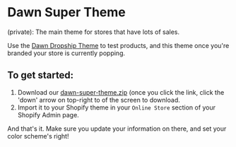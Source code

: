 # Dawn Super Theme

(private): The main theme for stores that have lots of sales.

Use the [Dawn Dropship Theme] to test products, and this theme once you're branded
your store is currently popping.

## To get started:

1. Download our [dawn-super-theme.zip] (once you click the link, click the 'down' arrow on top-right to of the screen to download.
2. Import it to your Shopify theme in your `Online Store` section of your Shopify Admin page.

And that's it. Make sure you update your information on there, and set your color scheme's right!

[Dawn Dropship Theme]: https://github.com/itsvictoroyedeji/dawn-dropship-theme
[dawn-super-theme.zip]: https://drive.google.com/file/d/1qORhVvJ0UToXrPMxRzh0ZaIekvcb5Olh/view?usp=drive_link